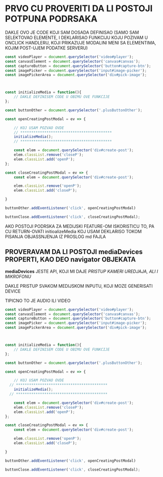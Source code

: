 # PRVO CU PROVERITI DA LI POSTOJI POTPUNA PODRSAKA

DAKLE OVO JE CODE KOJI SAM DOSADA DEFINISAO (SAMO SAM SELEKTOVAO ELEMENTE, I DEKLARISAO FUNKCIJU KOJU POZIVAM U ONCLICK HANDLERU, KOJI PRIKAZUJE MODALINI MENI SA ELEMENTIMA, KOJIM POST-UJEM PODATKE SERVERU)

```javascript
const videoPlayer = document.querySelector('video#player');
const canvasElement = document.querySelector('canvas#canvas');
const captureButton = document.querySelector('button#capture-btn');
const imagePicker = document.querySelector('input#image-picker');
const imagePickerArea = document.querySelector('div#pick-image');



const initializeMedia = function(){
    // DAKLE DEFINISEM CODE U OBIMU OVE FUNKCIJE
};

const buttonOther = document.querySelector('.plusButtonOther');

const openCreatingPostModal = ev => {

    // KOJ USAM POZVAO OVDE
    // ******************************************
    initializeMedia();
    // ******************************************

    const elem = document.querySelector('div#create-post');
    elem.classList.remove('closeP');
    elem.classList.add('openP');
};

const closeCreatingPostModal = ev => {
    const elem = document.querySelector('div#create-post');

    elem.classList.remove('openP');
    elem.classList.add('closeP');

}

buttonOther.addEventListener('click', openCreatingPostModal)

buttonClose.addEventListener('click', closeCreatingPostModal);

```

AKO POSTOJI PODRSKA ZA MEDIJSKI FEATURE-OM ISKORISTICU TO, PA CU RETURN-OVATI initioalizeMedia KOJ USAM DEKLARISO TOKOM PISANJA OBJASSNJENJA IZ PROSLOG md FAJLA

## PROVERAVAM DA LI POSTOJI mediaDevices PROPERTI, KAO DEO navigator OBJEKATA

**mediaDevices** JESTE API, KOJI MI DAJE *PRISTUP KAMERI UREDJAJA, ALI I MIKROFONU*

DAKLE PRISTUP SVAKOM MEDIJSKOM INPUTU, KOJI MOZE GENERISATI DEVICE

TIPICNO TO JE AUDIO ILI VIDEO

```javascript
const videoPlayer = document.querySelector('video#player');
const canvasElement = document.querySelector('canvas#canvas');
const captureButton = document.querySelector('button#capture-btn');
const imagePicker = document.querySelector('input#image-picker');
const imagePickerArea = document.querySelector('div#pick-image');



const initializeMedia = function(){
    // DAKLE DEFINISEM CODE U OBIMU OVE FUNKCIJE
};

const buttonOther = document.querySelector('.plusButtonOther');

const openCreatingPostModal = ev => {

    // KOJ USAM POZVAO OVDE
  // ******************************************
    initializeMedia();
  // ******************************************

    const elem = document.querySelector('div#create-post');
    elem.classList.remove('closeP');
    elem.classList.add('openP');
};

const closeCreatingPostModal = ev => {
    const elem = document.querySelector('div#create-post');

    elem.classList.remove('openP');
    elem.classList.add('closeP');

}

buttonOther.addEventListener('click', openCreatingPostModal)

buttonClose.addEventListener('click', closeCreatingPostModal);

```
